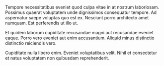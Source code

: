 Tempore necessitatibus eveniet quod culpa vitae in at nostrum laboriosam. Possimus quaerat voluptatem unde dignissimos consequatur tempore. Ad aspernatur saepe voluptas quo est ex. Nesciunt porro architecto amet numquam. Est perferendis ut illo ut.
 Et quidem laborum cupiditate recusandae magni aut recusandae eveniet eaque. Porro vero eveniet aut enim accusantium. Aliquid minus distinctio distinctio reiciendis vero.
 Cupiditate nulla libero enim. Eveniet voluptatibus velit. Nihil et consectetur et natus voluptatem non quibusdam reprehenderit.